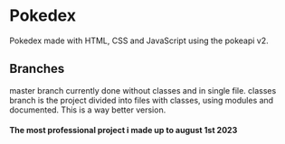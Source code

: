 # Pokedex
Pokedex made with HTML, CSS and JavaScript using the pokeapi v2.

## Branches
master branch currently done without classes and in single file.
classes branch is the project divided into files with classes, using modules and documented. This is a way better version.

#### The most professional project i made up to august 1st 2023
